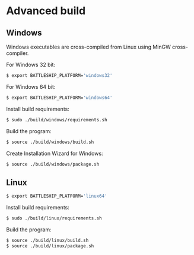 # Advanced build

## Windows

Windows executables are cross-compiled from Linux
using MinGW cross-compiler.

For Windows 32 bit:

```bash
$ export BATTLESHIP_PLATFORM='windows32'
```

For Windows 64 bit:

```bash
$ export BATTLESHIP_PLATFORM='windows64'
```

Install build requirements:

```bash
$ sudo ./build/windows/requirements.sh
```

Build the program:

```bash
$ source ./build/windows/build.sh
```

Create Installation Wizard for Windows:

```bash
$ source ./build/windows/package.sh
```

## Linux

```bash
$ export BATTLESHIP_PLATFORM='linux64'
```

Install build requirements:

```bash
$ sudo ./build/linux/requirements.sh
```

Build the program:

```bash
$ source ./build/linux/build.sh
$ source ./build/linux/package.sh
```
